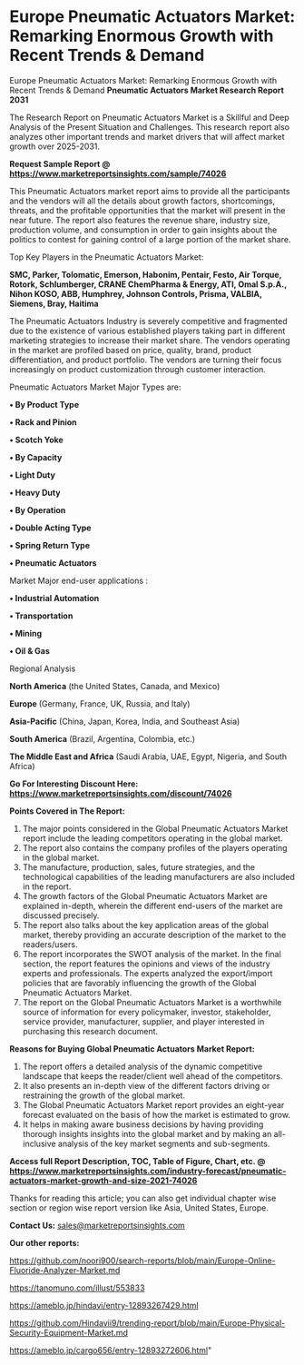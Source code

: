 # Europe Pneumatic Actuators Market: Remarking Enormous Growth with Recent Trends & Demand
Europe Pneumatic Actuators Market: Remarking Enormous Growth with Recent Trends & Demand
<strong>Pneumatic Actuators Market Research Report 2031</strong>

The Research Report on Pneumatic Actuators Market is a Skillful and Deep Analysis of the Present Situation and Challenges. This research report also analyzes other important trends and market drivers that will affect market growth over 2025-2031.

<strong>Request Sample Report @ <a href=https://www.marketreportsinsights.com/sample/74026>https://www.marketreportsinsights.com/sample/74026</a></strong>

This Pneumatic Actuators market report aims to provide all the participants and the vendors will all the details about growth factors, shortcomings, threats, and the profitable opportunities that the market will present in the near future. The report also features the revenue share, industry size, production volume, and consumption in order to gain insights about the politics to contest for gaining control of a large portion of the market share.

Top Key Players in the Pneumatic Actuators Market:

<strong>SMC, Parker, Tolomatic, Emerson, Habonim, Pentair, Festo, Air Torque, Rotork, Schlumberger, CRANE ChemPharma & Energy, ATI, Omal S.p.A., Nihon KOSO, ABB, Humphrey, Johnson Controls, Prisma, VALBIA, Siemens, Bray, Haitima</strong>

The Pneumatic Actuators Industry is severely competitive and fragmented due to the existence of various established players taking part in different marketing strategies to increase their market share. The vendors operating in the market are profiled based on price, quality, brand, product differentiation, and product portfolio. The vendors are turning their focus increasingly on product customization through customer interaction.

Pneumatic Actuators Market Major Types are:

<strong>• By Product Type

• Rack and Pinion

• Scotch Yoke

• By Capacity

• Light Duty

• Heavy Duty

• By Operation

• Double Acting Type

• Spring Return Type

• Pneumatic Actuators</strong>

Market Major end-user applications :

<strong>• Industrial Automation

• Transportation

• Mining

• Oil & Gas</strong>

Regional Analysis

</u><strong><b>North America</b></strong> (the United States, Canada, and Mexico)

<strong><b>Europe </b></strong>(Germany, France, UK, Russia, and Italy)

<strong><b>Asia-Pacific</b></strong> (China, Japan, Korea, India, and Southeast Asia)

<strong><b>South America</b></strong> (Brazil, Argentina, Colombia, etc.)

<strong><b>The Middle East and Africa</b></strong> (Saudi Arabia, UAE, Egypt, Nigeria, and South Africa)

<strong>Go For Interesting Discount Here: <a href=https://www.marketreportsinsights.com/discount/74026>https://www.marketreportsinsights.com/discount/74026</a></strong>

<strong>Points Covered in The Report:</strong>
<ol>
  <li>The major points considered in the Global Pneumatic Actuators Market report include the leading competitors operating in the global market.</li>
  <li>The report also contains the company profiles of the players operating in the global market.</li>
  <li>The manufacture, production, sales, future strategies, and the technological capabilities of the leading manufacturers are also included in the report.</li>
  <li>The growth factors of the Global Pneumatic Actuators Market are explained in-depth, wherein the different end-users of the market are discussed precisely.</li>
  <li>The report also talks about the key application areas of the global market, thereby providing an accurate description of the market to the readers/users.</li>
  <li>The report incorporates the SWOT analysis of the market. In the final section, the report features the opinions and views of the industry experts and professionals. The experts analyzed the export/import policies that are favorably influencing the growth of the Global Pneumatic Actuators Market.</li>
  <li>The report on the Global Pneumatic Actuators Market is a worthwhile source of information for every policymaker, investor, stakeholder, service provider, manufacturer, supplier, and player interested in purchasing this research document.</li>
</ol>
<strong>Reasons for Buying Global Pneumatic Actuators Market Report:</strong>

<ol>
  <li>The report offers a detailed analysis of the dynamic competitive landscape that keeps the reader/client well ahead of the competitors.</li>
  <li>It also presents an in-depth view of the different factors driving or restraining the growth of the global market.</li>
  <li>The Global Pneumatic Actuators Market report provides an eight-year forecast evaluated on the basis of how the market is estimated to grow.</li>
  <li>It helps in making aware business decisions by having providing thorough insights insights into the global market and by making an all-inclusive analysis of the key market segments and sub-segments.</li>
</ol>
<strong>Access full Report Description, TOC, Table of Figure, Chart, etc. @ <a href=https://www.marketreportsinsights.com/industry-forecast/pneumatic-actuators-market-growth-and-size-2021-74026>https://www.marketreportsinsights.com/industry-forecast/pneumatic-actuators-market-growth-and-size-2021-74026</a></strong>


Thanks for reading this article; you can also get individual chapter wise section or region wise report version like Asia, United States, Europe.

<strong>Contact Us:</strong>
sales@marketreportsinsights.com

<strong>Our other reports:</strong>

<a href=https://github.com/noori900/search-reports/blob/main/Europe-Online-Fluoride-Analyzer-Market.md>https://github.com/noori900/search-reports/blob/main/Europe-Online-Fluoride-Analyzer-Market.md</a>

<a href=https://tanomuno.com/illust/553833>https://tanomuno.com/illust/553833</a>

<a href=https://ameblo.jp/hindavi/entry-12893267429.html>https://ameblo.jp/hindavi/entry-12893267429.html</a>

<a href=https://github.com/Hindavii9/trending-report/blob/main/Europe-Physical-Security-Equipment-Market.md>https://github.com/Hindavii9/trending-report/blob/main/Europe-Physical-Security-Equipment-Market.md</a>

<a href=https://ameblo.jp/cargo656/entry-12893272606.html>https://ameblo.jp/cargo656/entry-12893272606.html</a>"

